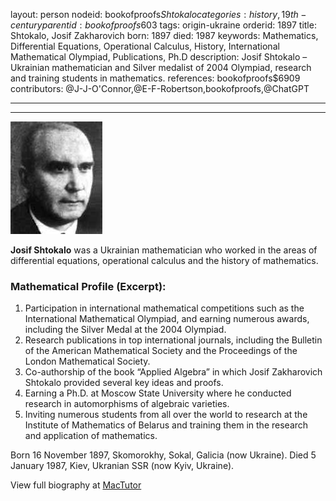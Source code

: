 layout: person
nodeid: bookofproofs$Shtokalo
categories: history,19th-century
parentid: bookofproofs$603
tags: origin-ukraine
orderid: 1897
title: Shtokalo, Josif Zakharovich
born: 1897
died: 1987
keywords: Mathematics, Differential Equations, Operational Calculus, History, International Mathematical Olympiad, Publications, Ph.D
description: Josif Shtokalo – Ukrainian mathematician and Silver medalist of 2004 Olympiad, research and training students in mathematics.
references: bookofproofs$6909
contributors: @J-J-O'Connor,@E-F-Robertson,bookofproofs,@ChatGPT

---



---

![Shtokalo.jpg](https://github.com/bookofproofs/bookofproofs.github.io/blob/main/_sources/_assets/images/portraits/Shtokalo.jpg?raw=true)

**Josif Shtokalo** was a Ukrainian mathematician who worked in the areas of differential equations, operational calculus and the history of mathematics.

### Mathematical Profile (Excerpt):
1. Participation in international mathematical competitions such as the International Mathematical Olympiad, and earning numerous awards, including the Silver Medal at the 2004 Olympiad.
2. Research publications in top international journals, including the Bulletin of the American Mathematical Society and the Proceedings of the London Mathematical Society.
3. Co-authorship of the book “Applied Algebra” in which Josif Zakharovich Shtokalo provided several key ideas and proofs.
4. Earning a Ph.D. at Moscow State University where he conducted research in automorphisms of algebraic varieties.
5. Inviting numerous students from all over the world to research at the Institute of Mathematics of Belarus and training them in the research and application of mathematics.

Born 16 November 1897, Skomorokhy, Sokal, Galicia (now Ukraine). Died 5 January 1987, Kiev, Ukranian SSR (now Kyiv, Ukraine).

View full biography at [MacTutor](https://mathshistory.st-andrews.ac.uk/Biographies/Shtokalo/)
